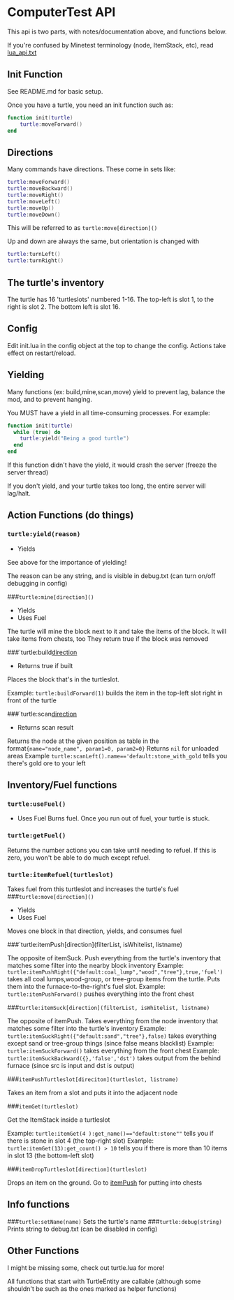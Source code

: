 # ComputerTest API

This api is two parts, with notes/documentation above, and functions below.

If you're confused by Minetest terminology (node, ItemStack, etc), read [lua_api.txt](https://raw.githubusercontent.com/minetest/minetest/master/doc/lua_api.txt)

## Init Function
See README.md for basic setup.

Once you have a turtle, you need an init function such as:
```lua
function init(turtle)
    turtle:moveForward()
end
```
## Directions
Many commands have directions. These come in sets like:
```lua
turtle:moveForward()
turtle:moveBackward()
turtle:moveRight()
turtle:moveLeft()
turtle:moveUp()
turtle:moveDown()
```

This will be referred to as `turtle:move[direction]()`

Up and down are always the same, but orientation is changed with 
```lua
turtle:turnLeft()
turtle:turnRight()
```

## The turtle's inventory

The turtle has 16 'turtleslots' numbered 1-16. The top-left is slot 1, to the right is slot 2. The bottom left is slot 16.

## Config

Edit init.lua in the config object at the top to change the config.
Actions take effect on restart/reload.

## Yielding

Many functions (ex: build,mine,scan,move) yield to prevent lag, balance the mod, and to prevent hanging.

You MUST have a yield in all time-consuming processes. For example:
```lua
function init(turtle)
  while (true) do
    turtle:yield("Being a good turtle")
  end
end 
```

If this function didn't have the yield, it would crash the server (freeze the server thread) 

If you don't yield, and your turtle takes too long, the entire server will lag/halt.

## Action Functions (do things)

### `turtle:yield(reason)`
- Yields

See above for the importance of yielding!

The reason can be any string, and is visible in debug.txt (can turn on/off debugging in config)

###`turtle:mine[direction]()`
- Yields
- Uses Fuel

The turtle will mine the block next to it and take the items of the block. It will take items from chests, too
They return true if the block was removed
  
###`turtle:build[direction](turtleslot)
- Returns true if built

Places the block that's in the turtleslot.

Example: `turtle:buildForward(1)` builds the item in the top-left slot right in front of the turtle


###`turtle:scan[direction]()
- Returns scan result

Returns the node at the given position as table in the format`{name="node_name", param1=0, param2=0}`
Returns `nil` for unloaded areas
Example `turtle:scanLeft().name=='default:stone_with_gold` tells you there's gold ore to your left

## Inventory/Fuel functions

### `turtle:useFuel()`
- Uses Fuel
  Burns fuel. Once you run out of fuel, your turtle is stuck.
### `turtle:getFuel()`
Returns the number actions you can take until needing to refuel.
If this is zero, you won't be able to do much except refuel.
### `turtle:itemRefuel(turtleslot)`
Takes fuel from this turtleslot and increases the turtle's fuel
###`turtle:move[direction]()`
- Yields
- Uses Fuel

Moves one block in that direction, yields, and consumes fuel

###`turtle:itemPush[direction](filterList, isWhitelist, listname)

The opposite of itemSuck. Push everything from the turtle's inventory that matches some filter into the nearby block inventory
Example: `turtle:itemPushRight({"default:coal_lump","wood","tree"},true,'fuel')` takes all coal lumps,wood-group, or tree-group items from the turtle. Puts them into the furnace-to-the-right's fuel slot.
Example: `turtle:itemPushForward()` pushes everything into the front chest

###`turtle:itemSuck[direction](filterList, isWhitelist, listname)`

The opposite of itemPush. Takes everything from the node inventory that matches some filter into the turtle's inventory
Example: `turtle:itemSuckRight({"default:sand","tree"},false)` takes everything except sand or tree-group things (since false means blacklist)
Example: `turtle:itemSuckForward()` takes everything from the front chest
Example: `turtle:itemSuckBackward({},'false','dst')` takes output from the behind furnace (since src is input and dst is output)

###`itemPushTurtleslot[direciton](turtleslot, listname)`

Takes an item from a slot and puts it into the adjacent node

###`itemGet(turtleslot)`

Get the ItemStack inside a turtleslot 

Example: `turtle:itemGet(4 ):get_name()=="default:stone""` tells you if there is stone in slot 4 (the top-right slot)
Example: `turtle:itemGet(13):get_count() > 10` tells you if there is more than 10 items in slot 13 (the bottom-left slot)

###`itemDropTurtleslot[direction](turtleslot)`

Drops an item on the ground. Go to [itemPush](itemPush) for putting into chests

## Info functions

###`turtle:setName(name)`
Sets the turtle's name
###`turtle:debug(string)`
Prints string to debug.txt (can be disabled in config)

## Other Functions

I might be missing some, check out turtle.lua for more!

All functions that start with TurtleEntity are callable (although some shouldn't be such as the ones marked as helper functions)
